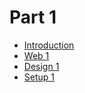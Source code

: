 # Part 1

* [Introduction](../../modules/introduction/README.md)
* [Web 1](../../modules/web-1/README.md)
* [Design 1](../../modules/design-1/README.md)
* [Setup 1](../../modules/setup-1/README.md)
